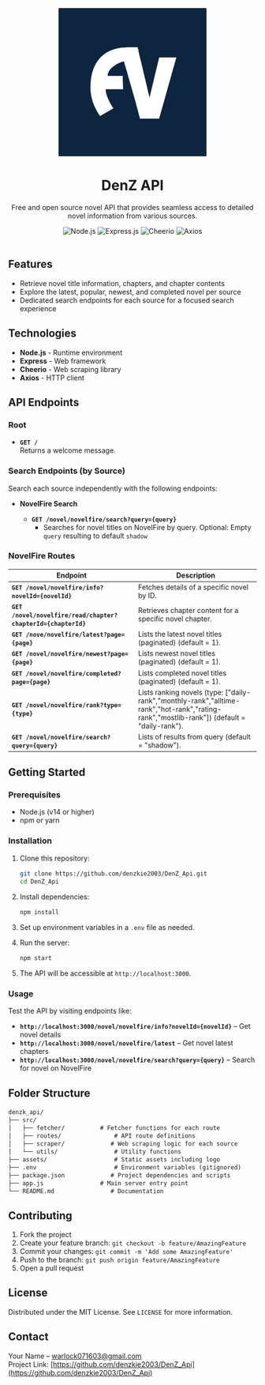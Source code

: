 <div align="center">
  <img src="assets/logo.jpg" alt="Enoki API Logo" width="300"/>
  
  # DenZ API
  
  Free and open source novel API that provides seamless access to detailed novel information from various sources.

  <div>
    <img src="https://img.shields.io/badge/Node.js-339933?style=for-the-badge&logo=nodedotjs&logoColor=white" alt="Node.js"/>
    <img src="https://img.shields.io/badge/Express.js-000000?style=for-the-badge&logo=express&logoColor=white" alt="Express.js"/>
    <img src="https://img.shields.io/badge/Cheerio.js-000000?style=for-the-badge" alt="Cheerio"/>
    <img src="https://img.shields.io/badge/Axios-5A29E4?style=for-the-badge&logo=axios&logoColor=white" alt="Axios"/>
  </div>

  <br />

</div>

## Features

- Retrieve novel title information, chapters, and chapter contents
- Explore the latest, popular, newest, and completed novel per source
- Dedicated search endpoints for each source for a focused search experience

## Technologies

- **Node.js** - Runtime environment
- **Express** - Web framework
- **Cheerio** - Web scraping library
- **Axios** - HTTP client

## API Endpoints

### Root

- **`GET /`**  
  Returns a welcome message.

### Search Endpoints (by Source)

Search each source independently with the following endpoints:

- **NovelFire Search**

  - **`GET /novel/novelfire/search?query={query}`**
    - Searches for novel titles on NovelFire by query. Optional: Empty `query` resulting to default `shadow`

### NovelFire Routes

| Endpoint                               | Description                                    |
| -------------------------------------- | ---------------------------------------------- |
| **`GET /novel/novelfire/info?novelId={novelId}`**       | Fetches details of a specific novel by ID.     |
| **`GET /novel/novelfire/read/chapter?chapterId={chapterId}`** | Retrieves chapter content for a specific novel chapter. |
| **`GET /nove/novelfire/latest?page={page}`**     | Lists the latest novel titles (paginated) (default = 1}.     |
| **`GET /novel/novelfire/newest?page={page}`**    | Lists newest novel titles (paginated) (default = 1).        |
| **`GET /novel/novelfire/completed?page={page}`**     | Lists completed novel titles (paginated) (default = 1).     |
| **`GET /novel/novelfire/rank?type={type}`**  | Lists ranking novels (type: ["daily-rank","monthly-rank","alltime-rank","hot-rank","rating-rank","mostlib-rank"]) (default = "daily-rank").      |
| **`GET /novel/novelfire/search?query={query}`**     | Lists of results from query (default = "shadow").     |

## Getting Started

### Prerequisites

- Node.js (v14 or higher)
- npm or yarn

### Installation

1. Clone this repository:

   ```bash
   git clone https://github.com/denzkie2003/DenZ_Api.git
   cd DenZ_Api
   ```

2. Install dependencies:

   ```bash
   npm install
   ```

3. Set up environment variables in a `.env` file as needed.

4. Run the server:

   ```bash
   npm start
   ```

5. The API will be accessible at `http://localhost:3000`.

### Usage

Test the API by visiting endpoints like:

- **`http://localhost:3000/novel/novelfire/info?novelId={novelId}`** – Get novel details
- **`http://localhost:3000/novel/novelfire/latest`** – Get novel latest chapters
- **`http://localhost:3000/novel/novelfire/search?query={query}`** – Search for novel on NovelFire

## Folder Structure

```plaintext
denzk_api/
├── src/
│   ├── fetcher/          # Fetcher functions for each route
│   ├── routes/               # API route definitions
│   ├── scraper/             # Web scraping logic for each source
│   └── utils/                # Utility functions
├── assets/                   # Static assets including logo
├── .env                      # Environment variables (gitignored)
├── package.json             # Project dependencies and scripts
├── app.js                # Main server entry point
└── README.md                # Documentation
```

## Contributing

1. Fork the project
2. Create your feature branch: `git checkout -b feature/AmazingFeature`
3. Commit your changes: `git commit -m 'Add some AmazingFeature'`
4. Push to the branch: `git push origin feature/AmazingFeature`
5. Open a pull request

## License

Distributed under the MIT License. See `LICENSE` for more information.

## Contact

Your Name – [warlock071603@gmail.com](mailto:warlock071603@gmail.com)  
Project Link: [https://github.com/denzkie2003/DenZ_Api](https://github.com/denzkie2003/DenZ_Api)
